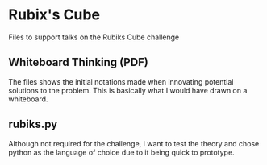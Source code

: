 # Rubix's Cube
Files to support talks on the Rubiks Cube challenge

## Whiteboard Thinking (PDF)
The files shows the initial notations made when innovating potential solutions to the problem. This is basically what I 
would have drawn on a whiteboard.

## rubiks.py
Although not required for the challenge, I want to test the theory and chose python as the language of choice
due to it being quick to prototype. 
